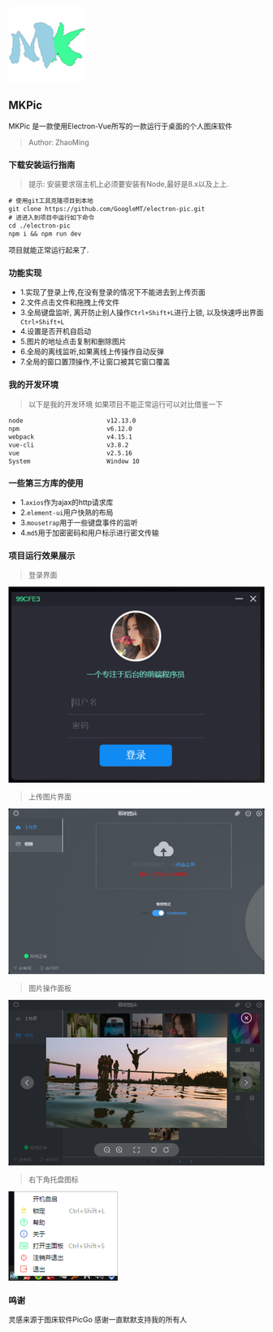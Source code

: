 ![mkbolg logo](./images/logo.png)
## MKPic
MKPic 是一款使用Electron-Vue所写的一款运行于桌面的个人图床软件
> Author: ZhaoMing
### 下载安装运行指南
> 提示:  安装要求宿主机上必须要安装有Node,最好是8.x以及上上.
```shell
# 使用git工具克隆项目到本地
git clone https://github.com/GoogleMT/electron-pic.git  
# 进进入到项目中运行如下命令
cd ./electron-pic
npm i && npm run dev
```
项目就能正常运行起来了.

### 功能实现
+ 1.实现了登录上传,在没有登录的情况下不能进去到上传页面
+ 2.文件点击文件和拖拽上传文件
+ 3.全局键盘监听, 离开防止别人操作`Ctrl+Shift+L`进行上锁, 以及快速呼出界面`Ctrl+Shift+L`
+ 4.设置是否开机自启动
+ 5.图片的地址点击复制和删除图片
+ 6.全局的离线监听,如果离线上传操作自动反弹
+ 7.全局的窗口置顶操作,不让窗口被其它窗口覆盖

### 我的开发环境
> 以下是我的开发环境 如果项目不能正常运行可以对比借鉴一下
```shell
node                       v12.13.0
npm                        v6.12.0
webpack                    v4.15.1
vue-cli                    v3.8.2
vue                        v2.5.16
System                     Window 10
```
### 一些第三方库的使用

+ 1.`axios`作为ajax的http请求库
+ 2.`element-ui`用户快熟的布局
+ 3.`mousetrap`用于一些键盘事件的监听
+ 4.`md5`用于加密密码和用户标示进行密文传输

### 项目运行效果展示

> 登录界面

![mkpic login](./images/run-login.png)

> 上传图片界面

![mkpic upload](./images/run-upload.png)

> 图片操作面板

![mkpic imgper](./images/show-image.png)

> 右下角托盘图标

![mkpic Tray](./images/tray.png)

### 鸣谢
灵感来源于图床软件PicGo
感谢一直默默支持我的所有人
